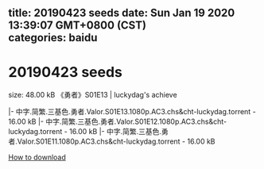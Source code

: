 
title: 20190423 seeds
date: Sun Jan 19 2020 13:39:07 GMT+0800 (CST)    
categories: baidu
---

# 20190423 seeds
size: 48.00 kB
 《勇者》S01E13 | luckydag's achieve
 
|- 中字.简繁.三基色.勇者.Valor.S01E13.1080p.AC3.chs&cht-luckydag.torrent - 16.00 kB
|- 中字.简繁.三基色.勇者.Valor.S01E12.1080p.AC3.chs&cht-luckydag.torrent - 16.00 kB
|- 中字.简繁.三基色.勇者.Valor.S01E11.1080p.AC3.chs&cht-luckydag.torrent - 16.00 kB

[How to download](https://bpcam.bemobtrk.com/go/2ceec3aa-1ca2-46d6-b9ff-aaa5c184517c?jno=1026)